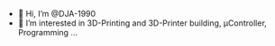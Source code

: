 - 👋 Hi, I’m @DJA-1990
- 👀 I’m interested in 3D-Printing and 3D-Printer building, µController, Programming ...


<!---
DJA-1990/DJA-1990 is a ✨ special ✨ repository because its `README.md` (this file) appears on your GitHub profile.
You can click the Preview link to take a look at your changes.
--->
